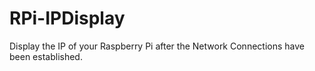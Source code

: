 RPi-IPDisplay
=============

Display the IP of your Raspberry Pi after the Network Connections have been established.
